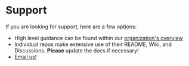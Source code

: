 # Support

If you are looking for support, here are a few options:

- High level guidance can be found within our [organization's overview](https://github.com/dudo-home-lab)
- Individual repos make extensive use of their README, Wiki, and Discussions. **Please** update the docs if necessary!
- [Email us!](mailto:brett@dudo.io)
